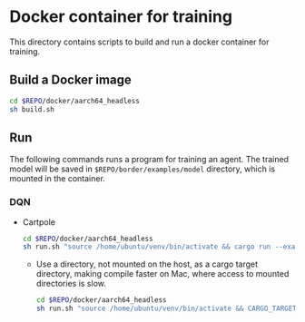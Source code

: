 # Docker container for training

This directory contains scripts to build and run a docker container for training.

## Build a Docker image

```bash
cd $REPO/docker/aarch64_headless
sh build.sh
```

## Run

The following commands runs a program for training an agent.
The trained model will be saved in `$REPO/border/examples/model` directory,
which is mounted in the container.

### DQN

* Cartpole

  ```bash
  cd $REPO/docker/aarch64_headless
  sh run.sh "source /home/ubuntu/venv/bin/activate && cargo run --example dqn_cartpole --features='tch' -- --train"
  ```

  * Use a directory, not mounted on the host, as a cargo target directory,
    making compile faster on Mac, where access to mounted directories is slow.

    ```bash
    cd $REPO/docker/aarch64_headless
    sh run.sh "source /home/ubuntu/venv/bin/activate && CARGO_TARGET_DIR=/home/ubuntu/target cargo run --example dqn_cartpole --features='tch' -- --train"
    ```
